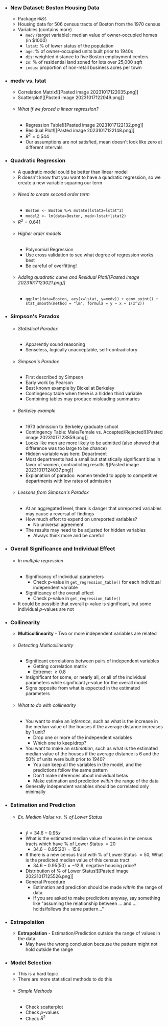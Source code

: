 - ### New Dataset: Boston Housing Data
	- Package `MASS`
	- Housing data for 506 census tracts of Boston from the 1970 census 
	- Variables (contains more)  
		- `medv` (target variable): median value of owner-occupied homes (in $1000) 
		- `lstat`: % of lower status of the population  
		- `age`: % of owner-occupied units built prior to 1940s  
		- `dis`: weighted distance to five Boston employment centers  
		- `zn`: % of residential land zoned for lots over 25,000 sqft  
		- `indus`: proportion of non-retail business acres per town

- ### medv vs. lstat
	- Correlation Matrix![[Pasted image 20231017122035.png]]
	- Scatterplot![[Pasted image 20231017122049.png]]
	- ###### What if we forced a linear regression?
		- Regression Table![[Pasted image 20231017122132.png]]
		- Residual Plot![[Pasted image 20231017122148.png]]
		- $R^{2}= 0.544$
		- Our assumptions are not satisfied, mean doesn't look like zero at different intervals

- ### Quadratic Regression
	- A quadratic model could be better than linear model
	- R doesn't know that you want to have a quadratic regression, so we create a new variable squaring our term
	- ###### Need to create second order term
		- `Boston <- Boston %>% mutate(lstat2=lstat^2)`
		- `model2 <- lm(data=Boston, medv~lstat+lstat2)`
	- $R^2=0.641$
	- ###### Higher order models
		- Polynomial Regression
		- Use cross validation to see what degree of regression works best
		- Be careful of overfitting!
	- ###### Adding quadratic curve and Residual Plot![[Pasted image 20231017123021.png]]
		- `ggplot(data=Boston, aes(x=lstat, y=medv)) + geom_point() + stat_smooth(method = "lm", formula = y ~ x + I(x^2))`

- ### Simpson's Paradox
	- ###### Statistical Paradox
		- Apparently sound reasoning
		- Senseless, logically unacceptable, self-contradictory 
	- ###### Simpson's Paradox
		- First described by Simpson
		- Early work by Pearson  
		- Best known example by Bickel at Berkeley  
		- Contingency table when there is a hidden third variable  
		- Combining tables may produce misleading summaries
	- ###### Berkeley example
		- 1973 admission to Berkeley graduate school
		- Contingency Table: Male/Female vs. Accepted/Rejected![[Pasted image 20231017123859.png]]
		- Looks like men are more likely to be admitted (also showed that difference was too large to be chance)
		- Hidden variable was here: Department
		- Most departments had a small but statistically significant bias in favor of women, contradicting results ![[Pasted image 20231017124037.png]]
		- Explanation of paradox: women tended to apply to competitive departments with low rates of admission
	- ###### Lessons from Simpson's Paradox
		- At an aggregated level, there is danger that unreported variables may cause a reversal of findings
		- How much effort to expend on unreported variables?
			- No universal agreement
		- The results may need to be adjusted for hidden variables
			- Always think more and be careful

- ### Overall Significance and Individual Effect 
	- ###### In multiple regression
		- Significancy of individual parameters
			- Check $p$-value in `get_regression_table()` for each individual independent variable
		- Significancy of the overall effect
			- Check $p$-value in `get_regression_table()`
	- It could be possible that overall $p$-value is significant, but some individual $p$-values are not

- ### Collinearity
	- **Multicollinearity** - Two or more independent variables are related
	- ###### Detecting Multicollinearity
		- Significant correlations between pairs of independent variables
			- Getting correlation matrix
			- Extreme: $\ge 0.8$
		- Insignificant for some, or nearly all, or all of the individual parameters while significant $p$-value for the overall model
		- Signs opposite from what is expected in the estimated parameters
	- ###### What to do with collinearity
		- You want to make an *inference*, such as what is the increase in the median value of the houses if the average distance increases by 1 unit?  
			- Drop one or more of the independent variables  
			- Which one to keep/drop?  
		- You want to make an *estimation*, such as what is the estimated median value of the houses if the average distance is 6 and the 50% of units were built prior to 1940?  
			- You can keep all the variables in the model, and the predictions follow the same pattern  
			- Don’t make inferences about individual betas  
			- Make estimation and prediction *within* the range of the data  
		- Generally independent variables should be correlated only minimally

- ### Estimation and Prediction
	- ###### Ex. Median Value vs. % of Lower Status 
		- $\hat{y}=34.6-0.95x$
		- What is the estimated median value of houses in the census tracts which have % of Lower Status $=20$
			- $34.6-0.95(20)=15.6$
		- If there is a new census tract with % of Lower Status $=50$, What is the predicted median value of this census tract
			- $34.6-0.95(50)=-12.9$, negative housing price?
		- Distribution of % of Lower Status![[Pasted image 20231017125526.png]]
		- General Procedure 
			- Estimation and prediction should be made *within* the range of data
			- If you are asked to make predictions anyway, say something like "assuming the relationship between $\dots$ and $\dots$ holds/follows the same pattern..."

- ### Extrapolation
	- **Extrapolation** - Estimation/Prediction outside the range of values in the data
		- May have the wrong conclusion because the pattern might not hold outside the range

- ### Model Selection
	- This is a hard topic
	- There are more statistical methods to do this
	- ###### Simple Methods
		- Check scatterplot
		- Check $p$-values
		- Check $R^2$
